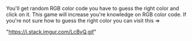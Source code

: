 You'll get random RGB color code you have to guess the right color and click on it.
This game will increase you're knowledge on RGB color code.
If you're not sure how to guess the right color you can visit this =>

"https://i.stack.imgur.com/LcBvQ.gif"

